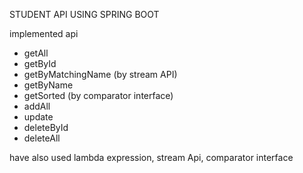 STUDENT API USING SPRING BOOT

implemented api
- getAll
- getById
- getByMatchingName (by stream API)
- getByName
- getSorted (by comparator interface)
- addAll
- update
- deleteById
- deleteAll

have also used lambda expression, stream Api, comparator interface
